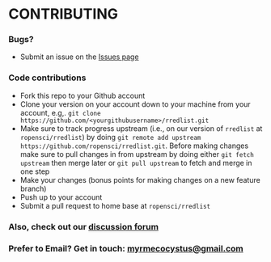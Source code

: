 # CONTRIBUTING #

### Bugs?

* Submit an issue on the [Issues page](https://github.com/ropensci/rredlist/issues)

### Code contributions

* Fork this repo to your Github account
* Clone your version on your account down to your machine from your account, e.g,. `git clone https://github.com/<yourgithubusername>/rredlist.git`
* Make sure to track progress upstream (i.e., on our version of `rredlist` at `ropensci/rredlist`) by doing `git remote add upstream https://github.com/ropensci/rredlist.git`. Before making changes make sure to pull changes in from upstream by doing either `git fetch upstream` then merge later or `git pull upstream` to fetch and merge in one step
* Make your changes (bonus points for making changes on a new feature branch)
* Push up to your account
* Submit a pull request to home base at `ropensci/rredlist`

### Also, check out our [discussion forum](https://discuss.ropensci.org)

### Prefer to Email? Get in touch: [myrmecocystus@gmail.com](mailto:myrmecocystus@gmail.com)

